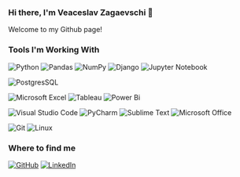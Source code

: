 ### Hi there, I'm Veaceslav Zagaevschi 👋

Welcome to my Github page! 

### Tools I'm Working With

![Python](https://img.shields.io/badge/Python-3670A0?style=flat-square&logo=python&logoColor=ffdd54)
![Pandas](https://img.shields.io/badge/Pandas-%23150458.svg?style=flat-square&logo=pandas&logoColor=white)
![NumPy](https://img.shields.io/badge/Numpy-%23013243.svg?style=flat-square&logo=numpy&logoColor=white)
![Django](https://img.shields.io/badge/Django-%23092E20.svg?style=flat-square&logo=django&logoColor=white)
![Jupyter Notebook](https://img.shields.io/badge/Jupyter-%23FA0F00.svg?style=flat-square&logo=jupyter&logoColor=white)

![PostgresSQL](https://img.shields.io/badge/PostgreSQL-%23316192.svg?style=flat-square&logo=postgresql&logoColor=white)

![Microsoft Excel](https://img.shields.io/badge/Microsoft%20Excel-217346?style=flat-square&logo=microsoft-excel&logoColor=white)
![Tableau](https://img.shields.io/badge/-Tableau-E97627?style=flat-square&logo=tableau&logoColor=white)
![Power Bi](https://img.shields.io/badge/Power%20BI-F2C811?style=flat-square&logo=powerbi&logoColor=black)

![Visual Studio Code](https://img.shields.io/badge/Visual%20Studio%20Code-0078d7.svg?style=flat-square&logo=visual-studio-code&logoColor=white)
![PyCharm](https://img.shields.io/badge/PyCharm-143?style=flat-square&logo=pycharm&logoColor=black&color=black&labelColor=green)
![Sublime Text](https://img.shields.io/badge/Sublime%20Text-%23575757.svg?style=flat-square&logo=sublime-text&logoColor=important)
![Microsoft Office](https://img.shields.io/badge/Microsoft%20Office-D83B01?style=flat-square&logo=microsoft-office&logoColor=white)

![Git](https://img.shields.io/badge/Git-%23F05033.svg?style=flat-square&logo=git&logoColor=white)
![Linux](https://img.shields.io/badge/Linux-FCC624?style=flat-square&logo=linux&logoColor=black)

### Where to find me

<p>
  <a href="https://github.com/vzagaevschi" target="_blank"><img alt="GitHub" src="https://img.shields.io/badge/GitHub-%2312100E.svg?&style=for-the-badge&logo=Github&logoColor=white" /></a>
  <a href="https://www.linkedin.com/in/veaceslavzagaevschi" target="_blank"><img alt="LinkedIn" src="https://img.shields.io/badge/linkedin-%230077B5.svg?&style=for-the-badge&logo=linkedin&logoColor=white" /></a>
</p>
